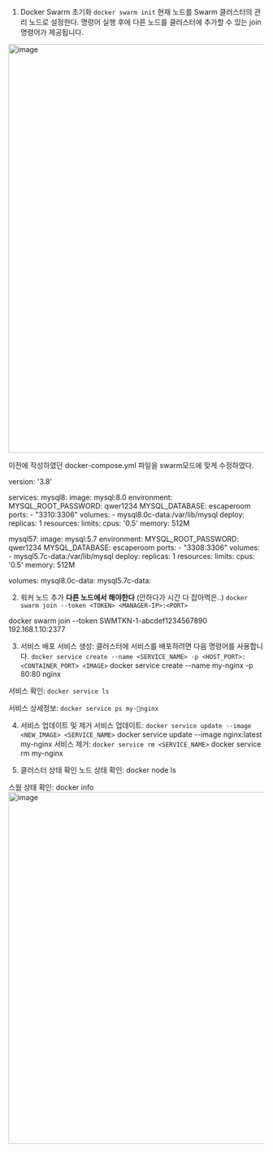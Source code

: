 1. Docker Swarm 초기화
`docker swarm init`
현재 노드를 Swarm 클러스터의 관리 노드로 설정한다. 
명령어 실행 후에 다른 노드를 클러스터에 추가할 수 있는 join 명령어가 제공됩니다.
<img width="805" alt="image" src="https://github.com/user-attachments/assets/ee89188e-5324-4773-8816-237094dfe296">

이전에 작성하였던 docker-compose.yml 파일을 swarm모드에 맞게 수정하였다.

version: '3.8'

services:
  mysql8:
    image: mysql:8.0
    environment:
      MYSQL_ROOT_PASSWORD: qwer1234
      MYSQL_DATABASE: escaperoom
    ports:
      - "3310:3306"
    volumes:
      - mysql8.0c-data:/var/lib/mysql
    deploy:
      replicas: 1
      resources:
        limits:
          cpus: '0.5'
          memory: 512M

  mysql57:
    image: mysql:5.7
    environment:
      MYSQL_ROOT_PASSWORD: qwer1234
      MYSQL_DATABASE: escaperoom
    ports:
      - "3308:3306"
    volumes:
      - mysql5.7c-data:/var/lib/mysql
    deploy:
      replicas: 1
      resources:
        limits:
          cpus: '0.5'
          memory: 512M

volumes:
  mysql8.0c-data:
  mysql5.7c-data:


2. 워커 노드 추가
**다른 노드에서 해야한다** (안하다가 시간 다 잡아먹은..)
`docker swarm join --token <TOKEN> <MANAGER-IP>:<PORT>`

docker swarm join --token SWMTKN-1-abcdef1234567890 192.168.1.10:2377


3. 서비스 배포
서비스 생성:
클러스터에 서비스를 배포하려면 다음 명령어를 사용합니다.
`docker service create --name <SERVICE_NAME> -p <HOST_PORT>:<CONTAINER_PORT> <IMAGE>`
docker service create --name my-nginx -p 80:80 nginx

서비스 확인:
`docker service ls`

서비스 상세정보:
`docker service ps my-nginx`


4. 서비스 업데이트 및 제거
서비스 업데이트:
`docker service update --image <NEW_IMAGE> <SERVICE_NAME>`
docker service update --image nginx:latest my-nginx
서비스 제거:
`docker service rm <SERVICE_NAME>`
docker service rm my-nginx


5. 클러스터 상태 확인
노드 상태 확인:
docker node ls

스웜 상태 확인:
docker info
<img width="693" alt="image" src="https://github.com/user-attachments/assets/8fd5fee3-f500-4ae4-96fd-b1a5efb38c95">
